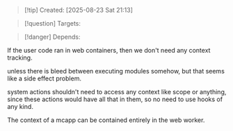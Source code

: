 
>[!tip] Created: [2025-08-23 Sat 21:13]

>[!question] Targets: 

>[!danger] Depends: 

If the user code ran in web containers, then we don't need any context tracking.

unless there is bleed between executing modules somehow, but that seems like a side effect problem.

system actions shouldn't need to access any context like scope or anything, since these actions would have all that in them, so no need to use hooks of any kind.

The context of a mcapp can be contained entirely in the web worker.